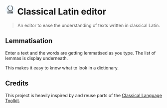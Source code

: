 # ![Classical Latin editor](https://raw.githubusercontent.com/gmarty/latin-editor/master/src/icons/32.png "Classical Latin editor") Classical Latin editor

> An editor to ease the understanding of texts written in classical Latin.

## Lemmatisation

Enter a text and the words are getting lemmatised as you type. The list of
lemmas is display underneath.

This makes it easy to know what to look in a dictionary.

## Credits

This project is heavily inspired by and reuse parts of the
[Classical Language Toolkit](https://github.com/cltk/cltk).
